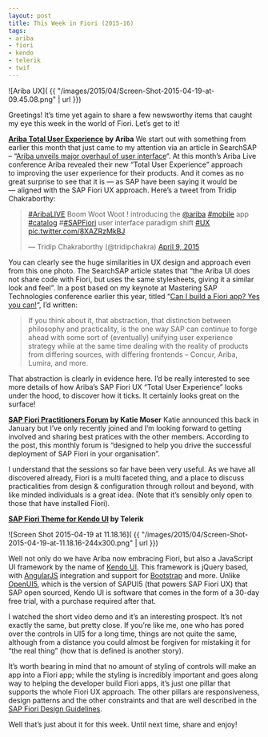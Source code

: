 ```yaml
---
layout: post
title: This Week in Fiori (2015-16)
tags:
- ariba
- fiori
- kendo
- telerik
- twif
---
```



![Ariba UX]( {{ "/images/2015/04/Screen-Shot-2015-04-19-at-09.45.08.png" | url }})

Greetings! It’s time yet again to share a few newsworthy items that caught my eye this week in the world of Fiori. Let’s get to it!

**[Ariba Total User Experience](https://youtu.be/opbypeGLZd0) by Ariba**
We start out with something from earlier this month that just came to my attention via an article in SearchSAP – “[Ariba unveils major overhaul of user interface](http://searchsap.techtarget.com/news/4500244534/Ariba-unveils-major-overhaul-of-UI)“. At this month’s Ariba Live conference Ariba revealed their new “Total User Experience” approach to improving the user experience for their products. And it comes as no great surprise to see that it is — as SAP have been saying it would be — aligned with the SAP Fiori UX approach. Here’s a tweet from Tridip Chakraborthy:

> [#AribaLIVE](https://twitter.com/hashtag/AribaLIVE?src=hash) Boom Woot Woot ! introducing the [@ariba](https://twitter.com/ariba) [#mobile](https://twitter.com/hashtag/mobile?src=hash) app [#catalog](https://twitter.com/hashtag/catalog?src=hash) #[#SAPFiori](https://twitter.com/hashtag/SAPFiori?src=hash) user interface paradigm shift [#UX](https://twitter.com/hashtag/UX?src=hash) [pic.twitter.com/8XAZRzMkBJ](http://t.co/8XAZRzMkBJ)
>
> — Tridip Chakraborthy (@tridipchakra) [April 9, 2015](https://twitter.com/tridipchakra/status/586212694644011009)

<script async="" charset="utf-8" src="//platform.twitter.com/widgets.js"></script>

You can clearly see the huge similarities in UX design and approach even from this one photo. The SearchSAP article states that “the Ariba UI does not share code with Fiori, but uses the same stylesheets, giving it a similar look and feel”. In a post based on my keynote at Mastering SAP Technologies conference earlier this year, titled “[Can I build a Fiori app? Yes you can!](http://www.bluefinsolutions.com/Blogs/DJ-Adams/March-2015/Can-I-build-a-Fiori-app-Yes-you-can!/)“, I’d written:

> If you think about it, that abstraction, that distinction between philosophy and practicality, is the one way SAP can continue to forge ahead with some sort of (eventually) unifying user experience strategy while at the same time dealing with the reality of products from differing sources, with differing frontends – Concur, Ariba, Lumira, and more.

That abstraction is clearly in evidence here. I’d be really interested to see more details of how Ariba’s SAP Fiori UX “Total User Experience” looks under the hood, to discover how it ticks. It certainly looks great on the surface!

**[SAP Fiori Practitioners Forum](http://scn.sap.com/community/mobile/blog/2015/01/14/maximize-your-investment-in-sap-fiori-free-practitioners-forum-best-practices) by Katie Moser**
Katie announced this back in January but I’ve only recently joined and I’m looking forward to getting involved and sharing best pratices with the other members. According to the post, this monthly forum is “designed to help you drive the successful deployment of SAP Fiori in your organisation”.

I understand that the sessions so far have been very useful. As we have all discovered already, Fiori is a multi faceted thing, and a place to discuss practicalities from design & configuration through rollout and beyond, with like minded individuals is a great idea. (Note that it’s sensibly only open to those that have installed Fiori).

**[SAP Fiori Theme for Kendo UI](http://www.telerik.com/kendo-ui/sap-fiori-theme-html5-widgets) by Telerik**

![Screen Shot 2015-04-19 at 11.18.16]( {{ "/images/2015/04/Screen-Shot-2015-04-19-at-11.18.16-244x300.png" | url }})

Well not only do we have Ariba now embracing Fiori, but also a JavaScript UI framework by the name of [Kendo UI](http://www.telerik.com/kendo-ui). This framework is jQuery based, with [AngularJS](https://angularjs.org/) integration and support for [Bootstrap](http://getbootstrap.com/) and more. Unlike [OpenUI5](http://openui5.org), which is the version of SAPUI5 (that powers SAP Fiori UX) that SAP open sourced, Kendo UI is software that comes in the form of a 30-day free trial, with a purchase required after that.

I watched the short video demo and it’s an interesting prospect. It’s not exactly the same, but pretty close. If you’re like me, one who has pored over the controls in UI5 for a long time, things are not quite the same, although from a distance you could almost be forgiven for mistaking it for “the real thing” (how that is defined is another story).

It’s worth bearing in mind that no amount of styling of controls will make an app into a Fiori app; while the styling is incredibly important and goes along way to helping the developer build Fiori apps, it’s just one pillar that supports the whole Fiori UX approach. The other pillars are responsiveness, design patterns and the other constraints and that are well described in the [SAP Fiori Design Guidelines](http://experience.sap.com/fiori-guidelines/index.html).

Well that’s just about it for this week. Until next time, share and enjoy!


